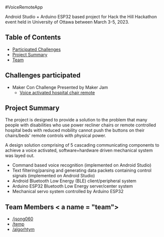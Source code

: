 #VoiceRemoteApp 

Android Studio + Arduino ESP32 based project for Hack the Hill Hackathon event held in University of Ottawa between March 3-5, 2023.

## Table of Contents
- [Participated Challenges](#challenges)
- [Project Summary](#summary)
- [Team](#team)


## Challenges participated <a name = "challenges"></a>
- Maker Con Challenge Presented by Maker Jam
  - [Voice activated hospital chair remote](https://makerepo.com/project_proposals/350.makercon-voice-activated-chair-remote)


## Project Summary <a name = "summary"></a>

The project is designed to provide a solution to the problem that many people with disabilities who use power recliner chairs or remote controlled hospital beds with reduced mobility cannot push the buttons on their chairs/beds' remote controls with physical power.

A design solution comprising of 5 cascading communicating components to achieve a voice activated, software+hardware driven mechanical system was layed out.
- Command based voice recognition (implemented on Android Studio)
- Text filtering/parsing and generating data packets containing control signals (implemented on Android Studio)
- Android Bluetooth Low Energy (BLE) client/peripheral system 
- Arduino ESP32 Bluetooth Low Energy server/center system
- Mechanical servo system controlled by Arduino ESP32 

## Team Members < a name = "team"></a>
- [/jsong060](https://github.com/jsong060)
- [/temp](#null)
- [/algorhtym](https://github.com/algorhtym)



